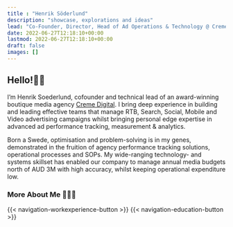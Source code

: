 ```yaml
---
title : "Henrik Söderlund"
description: "showcase, explorations and ideas"
lead: "Co-Founder, Director, Head of Ad Operations & Technology @ Creme Digital | Ad Tech 🛠️ | Google Tag Manager & Google Analytics 📊 | Digital Advertising & Media Buying 📣 | Measurement & Data Visualization 📈"
date: 2022-06-27T12:18:10+00:00
lastmod: 2022-06-27T12:18:10+00:00
draft: false
images: []
---
```


## Hello!👋🏼
I’m Henrik Soederlund, cofounder and technical lead of an award-winning boutique media agency [Creme Digital](https://www.cremedigital.com). I bring deep experience in building and leading effective teams that manage RTB, Search, Social, Mobile and Video advertising campaigns whilst bringing personal edge expertise in advanced ad performance tracking, measurement & analytics. 

Born a Swede, optimisation and problem-solving is in my genes, demonstrated in the fruition of agency performance tracking solutions, operational processes and SOPs. My wide-ranging technology- and systems skillset has enabled our company to manage annual media budgets north of AUD 3M with high accuracy, whilst keeping operational expenditure low.

### More About Me 🙋🏻‍♂️

{{< navigation-workexperience-button >}}
{{< navigation-education-button >}}
